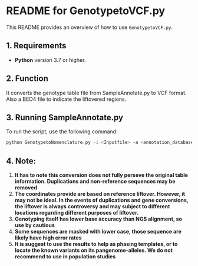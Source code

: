 # README for GenotypetoVCF.py

This README provides an overview of how to use `GenotypetoVCF.py`.

## 1. Requirements
- **Python** version 3.7 or higher.

## 2. Function
It converts the genotype table file from SampleAnnotate.py to VCF format. Also a BED4 file to indicate the liftovered regions. 

## 3. Running SampleAnnotate.py

To run the script, use the following command:

```bash
python GenotypetoNomenclature.py -i <Inputfile> -a <annotation_database> -o <Outputfile>
```

## 4. Note:
1. **It has to note this conversion does not fully perseve the original table information. Duplications and non-reference sequences may be removed**
2. **The coordinates provide are based on reference liftover. However, it may not be ideal. In the events of duplications and gene conversions, the liftover is always controversy and may subject to different locations regarding different purposes of liftover.**
3. **Genotyping itself has lower base accuracy than NGS alignment, so use by cautious**
4. **Some sequences are masked with lower case, those sequence are likely have high error rates**
5. **It is suggest to use the results to help as phasing templates, or to locate the known variants on its pangenome-alleles. We do not recommend to use in population studies**
     
